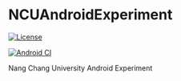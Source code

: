 # NCUAndroidExperiment

[![License](https://img.shields.io/badge/license-Apache%202-green.svg)](https://github.com/LinLorry/NCUAndroidExperiment/blob/main/LICENSE)

[![Android CI](https://github.com/LinLorry/NCUAndroidExperiment/workflows/Android%20CI/badge.svg)](https://github.com/LinLorry/NCUAndroidExperiment/actions?query=workflow%3A%22Android+CI%22)

Nang Chang University Android Experiment
